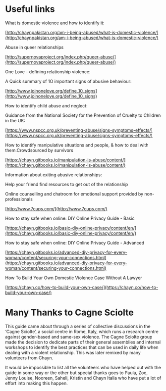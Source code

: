 # Useful links

What is domestic violence and how to identify it:

[http://chaynpakistan.org/am-i-being-abused/what-is-domestic-violence/](http://chaynpakistan.org/am-i-being-abused/what-is-domestic-violence/)

Abuse in queer relationships

[http://supernovaproject.org/index.php/queer-abuse/](http://supernovaproject.org/index.php/queer-abuse/)

One Love - defining relationship violence: 

A Quick summary of 1O important signs of abusive behaviour: 

[http://www.joinonelove.org/define_10_signs](http://www.joinonelove.org/define_10_signs)

How to identify child abuse and neglect:

Guidance from the National Society for the Prevention of Cruelty to Children in the UK:

[https://www.nspcc.org.uk/preventing-abuse/signs-symptoms-effects/](https://www.nspcc.org.uk/preventing-abuse/signs-symptoms-effects/)

How to identify manipulative situations and people, & how to deal with them:Crowdsourced by survivors

[https://chayn.gitbooks.io/manipulation-is-abuse/content/](https://chayn.gitbooks.io/manipulation-is-abuse/content/)

Information about exiting abusive relationships:

Help your friend find resources to get out of the relationship

Online counselling and chatroom for emotional support provided by non-professionals

[http://www.7cups.com/](http://www.7cups.com/)

How to stay safe when online: DIY Online Privacy Guide - Basic

[https://chayn.gitbooks.io/basic-diy-online-privacy/content/en/](https://chayn.gitbooks.io/basic-diy-online-privacy/content/en/)

How to stay safe when online: DIY Online Privacy Guide - Advanced

[https://chayn.gitbooks.io/advanced-diy-privacy-for-every-woman/content/securing-your-connections.html](https://chayn.gitbooks.io/advanced-diy-privacy-for-every-woman/content/securing-your-connections.html)

How To Build Your Own Domestic Violence Case Without A Lawyer

[https://chayn.co/how-to-build-your-own-case/](https://chayn.co/how-to-build-your-own-case/)


# Many Thanks to Cagne Sciolte

This guide came about through a series of collective discussions in the ‘Cagne Sciolte’, a social centre in Rome, Italy, which runs a research centre against gender-based and same-sex violence. The Cagne Sciolte group made the decision to dedicate parts of their general assemblies and internal workshops to identify the best practices that can be used in daily life when dealing with a violent relationship. This was later remixed by many volunteers from Chayn.

It would be impossible to list all the volunteers who have helped out with the guide in some way or the other but special thanks goes to Paula, Zoe, Jenny Louise, Nooreen, Saheli, Kristin and Chayn Italia who have put a lot of effort into making this happen.
